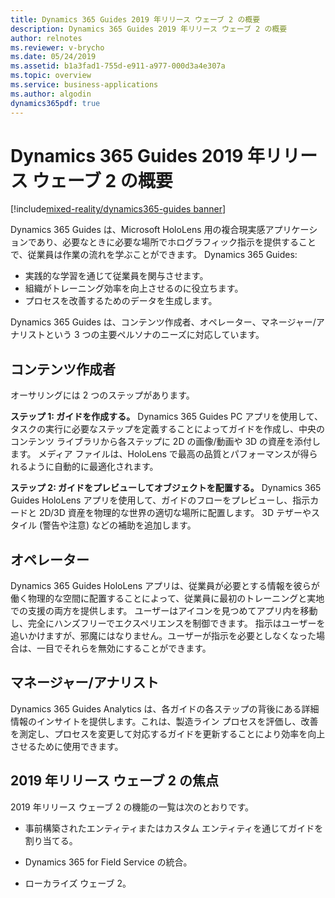 ```yaml
---
title: Dynamics 365 Guides 2019 年リリース ウェーブ 2 の概要
description: Dynamics 365 Guides 2019 年リリース ウェーブ 2 の概要
author: relnotes
ms.reviewer: v-brycho
ms.date: 05/24/2019
ms.assetid: b1a3fad1-755d-e911-a977-000d3a4e307a
ms.topic: overview
ms.service: business-applications
ms.author: algodin
dynamics365pdf: true
---
```


# <a name="overview-of-dynamics-365-guides-2019-release-wave-2"></a>Dynamics 365 Guides 2019 年リリース ウェーブ 2 の概要
[!include[mixed-reality/dynamics365-guides banner](../includes/mixed-reality/dynamics365-guides.md)]

Dynamics 365 Guides は、Microsoft HoloLens 用の複合現実感アプリケーションであり、必要なときに必要な場所でホログラフィック指示を提供することで、従業員は作業の流れを学ぶことができます。 Dynamics 365 Guides:

- 実践的な学習を通じて従業員を関与させます。
- 組織がトレーニング効率を向上させるのに役立ちます。
- プロセスを改善するためのデータを生成します。

Dynamics 365 Guides は、コンテンツ作成者、オペレーター、マネージャー/アナリストという 3 つの主要ペルソナのニーズに対応しています。

## <a name="content-authors"></a>コンテンツ作成者
オーサリングには 2 つのステップがあります。

**ステップ 1: ガイドを作成する。** Dynamics 365 Guides PC アプリを使用して、タスクの実行に必要なステップを定義することによってガイドを作成し、中央のコンテンツ ライブラリから各ステップに 2D の画像/動画や 3D の資産を添付します。 メディア ファイルは、HoloLens で最高の品質とパフォーマンスが得られるように自動的に最適化されます。

**ステップ 2: ガイドをプレビューしてオブジェクトを配置する。** Dynamics 365 Guides HoloLens アプリを使用して、ガイドのフローをプレビューし、指示カードと 2D/3D 資産を物理的な世界の適切な場所に配置します。 3D テザーやスタイル (警告や注意) などの補助を追加します。

## <a name="operators"></a>オペレーター
Dynamics 365 Guides HoloLens アプリは、従業員が必要とする情報を彼らが働く物理的な空間に配置することによって、従業員に最初のトレーニングと実地での支援の両方を提供します。 ユーザーはアイコンを見つめてアプリ内を移動し、完全にハンズフリーでエクスペリエンスを制御できます。 指示はユーザーを追いかけますが、邪魔にはなりません。ユーザーが指示を必要としなくなった場合は、一目でそれらを無効にすることができます。

## <a name="managersanalysts"></a>マネージャー/アナリスト
Dynamics 365 Guides Analytics は、各ガイドの各ステップの背後にある詳細情報のインサイトを提供します。これは、製造ライン プロセスを評価し、改善を測定し、プロセスを変更して対応するガイドを更新することにより効率を向上させるために使用できます。

## <a name="focus-for-2019-release-wave-2"></a>2019 年リリース ウェーブ 2 の焦点
2019 年リリース ウェーブ 2 の機能の一覧は次のとおりです。

- 事前構築されたエンティティまたはカスタム エンティティを通じてガイドを割り当てる。

- Dynamics 365 for Field Service の統合。

- ローカライズ ウェーブ 2。
